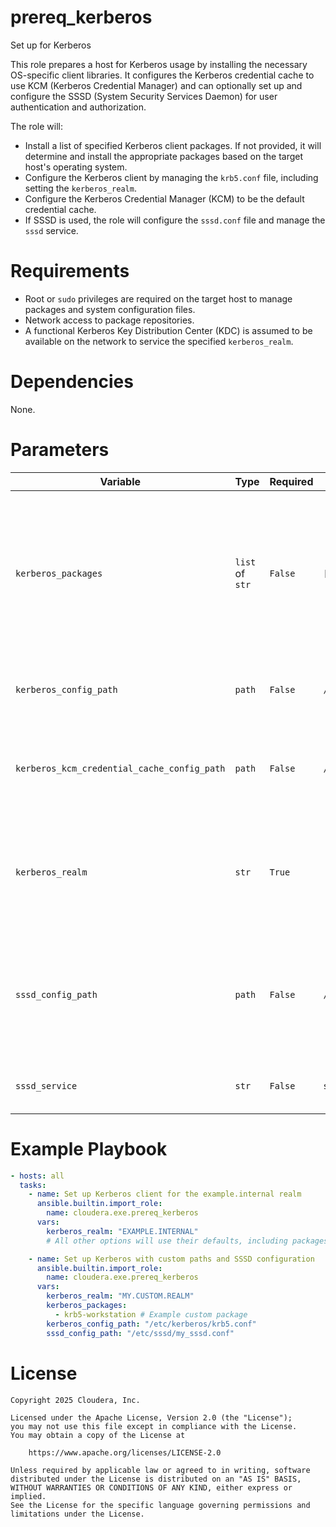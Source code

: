 # prereq_kerberos

Set up for Kerberos

This role prepares a host for Kerberos usage by installing the necessary OS-specific client libraries. It configures the Kerberos credential cache to use KCM (Kerberos Credential Manager) and can optionally set up and configure the SSSD (System Security Services Daemon) for user authentication and authorization.

The role will:
- Install a list of specified Kerberos client packages. If not provided, it will determine and install the appropriate packages based on the target host's operating system.
- Configure the Kerberos client by managing the `krb5.conf` file, including setting the `kerberos_realm`.
- Configure the Kerberos Credential Manager (KCM) to be the default credential cache.
- If SSSD is used, the role will configure the `sssd.conf` file and manage the `sssd` service.

# Requirements

- Root or `sudo` privileges are required on the target host to manage packages and system configuration files.
- Network access to package repositories.
- A functional Kerberos Key Distribution Center (KDC) is assumed to be available on the network to service the specified `kerberos_realm`.

# Dependencies

None.

# Parameters

| Variable | Type | Required | Default | Description |
| --- | --- | --- | --- | --- |
| `kerberos_packages` | `list` of `str` | `False` | `[defaults based on OS]` | List of Kerberos client packages to install. If not defined, the role will install default packages based on the OS distribution. |
| `kerberos_config_path` | `path` | `False` | `/etc/krb5.conf` | Path to the main Kerberos configuration file. |
| `kerberos_kcm_credential_cache_config_path` | `path` | `False` | `/etc/krb5.conf.d/kcm_default_ccache` | Path to the configuration file that sets the default credential cache type to KCM. |
| `kerberos_realm` | `str` | `True` | | The name of the Kerberos realm to which the host will belong. This is a mandatory parameter. |
| `sssd_config_path` | `path` | `False` | `/etc/sssd/sssd.conf` | Path to the SSSD configuration file. The role will only manage this file if SSSD is part of the overall setup. |
| `sssd_service` | `str` | `False` | `sssd` | The name of the SSSD service to manage. |

# Example Playbook

```yaml
- hosts: all
  tasks:
    - name: Set up Kerberos client for the example.internal realm
      ansible.builtin.import_role:
        name: cloudera.exe.prereq_kerberos
      vars:
        kerberos_realm: "EXAMPLE.INTERNAL"
        # All other options will use their defaults, including packages and SSSD settings.

    - name: Set up Kerberos with custom paths and SSSD configuration
      ansible.builtin.import_role:
        name: cloudera.exe.prereq_kerberos
      vars:
        kerberos_realm: "MY.CUSTOM.REALM"
        kerberos_packages:
          - krb5-workstation # Example custom package
        kerberos_config_path: "/etc/kerberos/krb5.conf"
        sssd_config_path: "/etc/sssd/my_sssd.conf"
```

# License

```
Copyright 2025 Cloudera, Inc.

Licensed under the Apache License, Version 2.0 (the "License");
you may not use this file except in compliance with the License.
You may obtain a copy of the License at

    https://www.apache.org/licenses/LICENSE-2.0

Unless required by applicable law or agreed to in writing, software
distributed under the License is distributed on an "AS IS" BASIS,
WITHOUT WARRANTIES OR CONDITIONS OF ANY KIND, either express or implied.
See the License for the specific language governing permissions and
limitations under the License.
```
